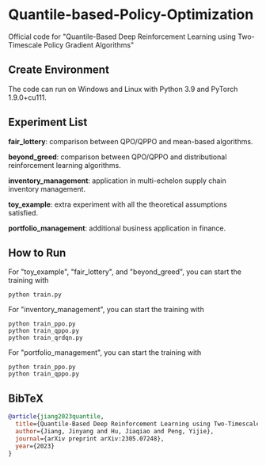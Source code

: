 # Quantile-based-Policy-Optimization
Official code for "Quantile-Based Deep Reinforcement Learning using Two-Timescale Policy Gradient Algorithms"

## Create Environment
The code can run on Windows and Linux with Python 3.9 and PyTorch 1.9.0+cu111.

## Experiment List
**fair_lottery**: comparison between QPO/QPPO and mean-based algorithms.

**beyond_greed**: comparison between QPO/QPPO and distributional reinforcement learning algorithms.

**inventory_management**: application in multi-echelon supply chain inventory management.

**toy_example**: extra experiment with all the theoretical assumptions satisfied.

**portfolio_management**: additional business application in finance.

## How to Run
For "toy_example", "fair_lottery", and "beyond_greed", you can start the training with
```
python train.py
```

For "inventory_management", you can start the training with
```
python train_ppo.py
python train_qppo.py
python train_qrdqn.py
```

For "portfolio_management", you can start the training with
```
python train_ppo.py
python train_qppo.py
```

## BibTeX

```bibtex
@article{jiang2023quantile,
  title={Quantile-Based Deep Reinforcement Learning using Two-Timescale Policy Gradient Algorithms},
  author={Jiang, Jinyang and Hu, Jiaqiao and Peng, Yijie},
  journal={arXiv preprint arXiv:2305.07248},
  year={2023}
}
```
